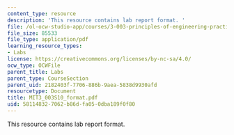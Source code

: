 ```yaml
---
content_type: resource
description: 'This resource contains lab report format. '
file: /ol-ocw-studio-app/courses/3-003-principles-of-engineering-practice-spring-2010/581148327062b86dfa050dba189f0f80_MIT3_003S10_format.pdf
file_size: 85533
file_type: application/pdf
learning_resource_types:
- Labs
license: https://creativecommons.org/licenses/by-nc-sa/4.0/
ocw_type: OCWFile
parent_title: Labs
parent_type: CourseSection
parent_uid: 2182403f-7706-886b-9aea-5838d9930afd
resourcetype: Document
title: MIT3_003S10_format.pdf
uid: 58114832-7062-b86d-fa05-0dba189f0f80
---
```

This resource contains lab report format. 